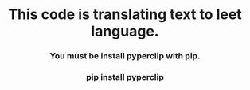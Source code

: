 
<h1 align="center">This code is translating text to leet language.</h1>

<h3 align="center">You must be install pyperclip with pip.</h3>
<h3 align="center">pip install pyperclip</h1>
